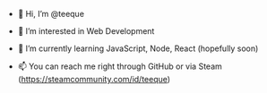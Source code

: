 - 👋 Hi, I’m @teeque
- 👀 I’m interested in Web Development
- 🌱 I’m currently learning JavaScript, Node, React (hopefully soon)

- 📫 You can reach me right through GitHub or via Steam (https://steamcommunity.com/id/teeque)
